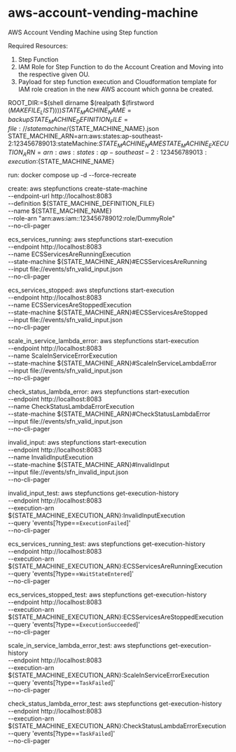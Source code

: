 # aws-account-vending-machine
AWS Account Vending Machine using Step function


Required Resources:
1. Step Function
2. IAM Role for Step Function to do the Account Creation and Moving into the respective given OU.
3. Payload for step function execution and Cloudformation template for IAM role creation in the new AWS account which gonna be created.



ROOT_DIR:=$(shell dirname $(realpath $(firstword $(MAKEFILE_LIST))))
STATE_MACHINE_NAME=backup
STATE_MACHINE_DEFINITION_FILE=file://statemachine/${STATE_MACHINE_NAME}.json
STATE_MACHINE_ARN=arn:aws:states:ap-southeast-2:123456789013:stateMachine:${STATE_MACHINE_NAME}
STATE_MACHINE_EXECUTION_ARN=arn:aws:states:ap-southeast-2:123456789013:execution:${STATE_MACHINE_NAME}

run:
	docker compose up -d --force-recreate 

create:
	aws stepfunctions create-state-machine \
		--endpoint-url http://localhost:8083 \
		--definition  ${STATE_MACHINE_DEFINITION_FILE}\
		--name ${STATE_MACHINE_NAME} \
		--role-arn "arn:aws:iam::123456789012:role/DummyRole" \
		--no-cli-pager

ecs_services_running:
	aws stepfunctions start-execution \
		--endpoint http://localhost:8083 \
		--name ECSServicesAreRunningExecution \
		--state-machine ${STATE_MACHINE_ARN}#ECSServicesAreRunning \
		--input file://events/sfn_valid_input.json \
		--no-cli-pager

ecs_services_stopped:
	aws stepfunctions start-execution \
		--endpoint http://localhost:8083 \
		--name ECSServicesAreStoppedExecution \
		--state-machine ${STATE_MACHINE_ARN}#ECSServicesAreStopped \
		--input file://events/sfn_valid_input.json \
		--no-cli-pager

scale_in_service_lambda_error:
	aws stepfunctions start-execution \
		--endpoint http://localhost:8083 \
		--name ScaleInServiceErrorExecution \
		--state-machine ${STATE_MACHINE_ARN}#ScaleInServiceLambdaError \
		--input file://events/sfn_valid_input.json \
		--no-cli-pager

check_status_lambda_error:
	aws stepfunctions start-execution \
		--endpoint http://localhost:8083 \
		--name CheckStatusLambdaErrorExecution \
		--state-machine ${STATE_MACHINE_ARN}#CheckStatusLambdaError \
		--input file://events/sfn_valid_input.json \
		--no-cli-pager

invalid_input:
	aws stepfunctions start-execution \
		--endpoint http://localhost:8083 \
		--name InvalidInputExecution \
		--state-machine ${STATE_MACHINE_ARN}#InvalidInput \
		--input file://events/sfn_invalid_input.json \
		--no-cli-pager

invalid_input_test:
	aws stepfunctions get-execution-history \
		--endpoint http://localhost:8083 \
		--execution-arn ${STATE_MACHINE_EXECUTION_ARN}:InvalidInputExecution \
		--query 'events[?type==`ExecutionFailed`]' \
		--no-cli-pager

ecs_services_running_test:
	aws stepfunctions get-execution-history \
		--endpoint http://localhost:8083 \
		--execution-arn ${STATE_MACHINE_EXECUTION_ARN}:ECSServicesAreRunningExecution \
		--query 'events[?type==`WaitStateEntered`]' \
		--no-cli-pager

ecs_services_stopped_test:
	aws stepfunctions get-execution-history \
		--endpoint http://localhost:8083 \
		--execution-arn ${STATE_MACHINE_EXECUTION_ARN}:ECSServicesAreStoppedExecution \
		--query 'events[?type==`ExecutionSucceeded`]' \
		--no-cli-pager

scale_in_service_lambda_error_test:
	aws stepfunctions get-execution-history \
		--endpoint http://localhost:8083 \
		--execution-arn ${STATE_MACHINE_EXECUTION_ARN}:ScaleInServiceErrorExecution \
		--query 'events[?type==`TaskFailed`]' \
		--no-cli-pager

check_status_lambda_error_test:
	aws stepfunctions get-execution-history \
		--endpoint http://localhost:8083 \
		--execution-arn ${STATE_MACHINE_EXECUTION_ARN}:CheckStatusLambdaErrorExecution \
		--query 'events[?type==`TaskFailed`]' \
		--no-cli-pager